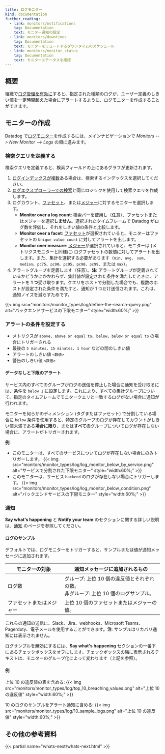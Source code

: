 ```yaml
---
title: ログモニター
kind: documentation
further_reading:
  - link: monitors/notifications
    tag: Documentation
    text: モニター通知の設定
  - link: monitors/downtimes
    tag: Documentation
    text: モニターをミュートするダウンタイムのスケジュール
  - link: monitors/monitor_status
    tag: Documentation
    text: モニターステータスを確認
---
```

## 概要

組織で[ログ管理を有効に][1]すると、指定された種類のログが、ユーザー定義のしきい値を一定時間超えた場合にアラートするように、ログモニターを作成することができます。

## モニターの作成

Datadog で[ログモニター][2]を作成するには、メインナビゲーションで *Monitors --> New Monitor --> Logs* の順に進みます。

### 検索クエリを定義する

検索クエリを定義すると、検索フィールドの上にあるグラフが更新されます。

1. [ログインデックスが複数][3]ある場合は、検索するインデックスを選択してください。
2. [ログエクスプローラーでの検索][4]と同じロジックを使用して検索クエリを作成します。
3. ログカウント、[ファセット][5]、または[メジャー][6]に対するモニターを選択します。
    * **Monitor over a log count**: 検索バーを使用し（任意）、ファセットまたはメジャーを選択**しません**。選択されたタイムフレームで Datadog がログ数を評価し、それをしきい値の条件と比較します。
    * **Monitor over a facet**: [ファセット][5]が選択されていると、モニターはファセットの `Unique value count` に対してアラートを出します。
    * **Monitor over measure**: [メジャー][6]が選択されていると、モニターは (メトリクスモニターと同様に) ログファセットの数値に対してアラートを出します。また、集計を選択する必要があります（`min`、`avg`、 `sum`、`median`、`pc75`、`pc90`、`pc95`、`pc98`、`pc99`、または `max`）。
4. アラートグループを定義します（任意）。**注**: アラートグループが定義されているかどうかにかかわらず、集計値が設定された条件を満たしたときに、アラートを **1 つ**受け取ります。クエリをホストで分割した場合でも、複数のホストが設定された条件を満たすと、通知が 1 つだけ送信されます。これは、通知ノイズを減らすためです。

{{< img src="monitors/monitor_types/log/define-the-search-query.png" alt="バックエンドサービスの下限モニター"  style="width:60%;" >}}

### アラートの条件を設定する

* メトリクスが `above`、`above or equal to`、`below`、`below or equal to` の場合にトリガーされる
* 最後の `5 minutes`、`15 minutes`、`1 hour` などの間のしきい値
* アラートのしきい値 `<数値>`
* 警告のしきい値 `<数値>`

#### データなしと下限のアラート

サービス内のすべてのグループがログの送信を停止した場合に通知を受け取るには、条件を `below 1` に設定します。これにより、すべての集計グループについて、指定のタイムフレームでモニタークエリと一致するログがない場合に通知が行われます。

モニターを何らかのディメンション (タグまたはファセット) で分割している場合に `below` 条件を使用すると、特定のグループのログが存在してカウントがしきい値未満である**場合に限り**、または**すべての**グループについてログが存在しない場合に、アラートがトリガーされます。

**例**:

* このモニターは、すべてのサービスについてログが存在しない場合にのみトリガーします。
  {{< img src="monitors/monitor_types/log/log_monitor_below_by_service.png" alt="サービスで分割された下限モニター"  style="width:60%;" >}}
* このモニターは、サービス `backend` のログが存在しない場合にトリガーします。
  {{< img src="monitors/monitor_types/log/log_monitor_below_condition.png" alt="バックエンドサービスの下限モニター"  style="width:60%;" >}}

### 通知

**Say what's happening** と **Notify your team** のセクションに関する詳しい説明は、[通知][7] のページを参照してください。

#### ログのサンプル

デフォルトでは、ログモニターをトリガーすると、サンプルまたは値が通知メッセージに追加されます。

| モニターの対象     | 通知メッセージに追加されるもの                                                                            |
|------------------|----------------------------------------------------------------------------------------------------------|
| ログ数        | グループ: 上位 10 個の違反値とそれぞれの数。<br>非グループ: 上位 10 個のログサンプル。 |
| ファセットまたはメジャー | 上位 10 個のファセットまたはメジャーの値。                                                                      |

これらの通知の送信に、Slack、Jira、webhooks、Microsoft Teams、Pagerduty、電子メールを使用することができます。**注**: サンプルはリカバリ通知には表示されません。

ログサンプルを無効にするには、**Say what's happening** セクションの一番下にあるチェックボックスをオフにします。チェックボックスの隣に表示されるテキストは、モニターのグループ化によって変わります（上記を参照）。

#### 例

上位 10 の違反値の表を含める:
{{< img src="monitors/monitor_types/log/top_10_breaching_values.png" alt="上位 10 の違反値"  style="width:60%;" >}}

10 のログのサンプルをアラート通知に含める:
{{< img src="monitors/monitor_types/log/10_sample_logs.png" alt="上位 10 の違反値"  style="width:60%;" >}}

## その他の参考資料

{{< partial name="whats-next/whats-next.html" >}}

[1]: /ja/logs
[2]: https://app.datadoghq.com/monitors#create/log
[3]: /ja/logs/indexes
[4]: /ja/logs/explorer/search
[5]: /ja/logs/explorer/?tab=facets#setup
[6]: /ja/logs/explorer/?tab=measures#setup
[7]: /ja/monitors/notifications